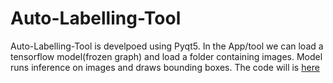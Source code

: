 # Auto-Labelling-Tool
Auto-Labelling-Tool is develpoed using Pyqt5. In the App/tool we can load a tensorflow model(frozen graph) and load a folder containing images. Model runs inference on images and draws bounding boxes.
The code will is [here](https://github.com/nadeemsk4347/Projects/tree/master/Object%20Detection%20Tool)
